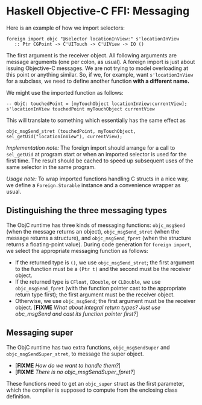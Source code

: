 # Haskell Objective-C FFI: Messaging



Here is an example of how we import selectors:


```wiki
foreign import objc "@selector locationInView:" s'locationInView
   :: Ptr CGPoint -> C'UITouch -> C'UIView -> IO ()
```


The first argument is the receiver object.  All following arguments are message arguments (one per colon, as usual).  A foreign import is just about issuing Objective-C messages.  We are not trying to model overloading at this point or anything similar.  So, if we, for example, want `s'locationInView` for a subclass, we need to define another function **with a different name.**



We might use the imported function as follows:


```wiki
-- ObjC: touchedPoint = [myTouchObject locationInView:currentView];
s'locationInView touchedPoint myTouchObject currentView
```


This will translate to something which essentially has the same effect as


```wiki
objc_msgSend_stret (touchedPoint, myTouchObject, sel_getUid("locationInView"), currentView);
```


*Implementation note:* The foreign import should arrange for a call to `sel_getUid` at program start or when an imported selector is used for the first time.  The result should be cached to speed up subsequent uses of the same selector in the same program.



*Usage note:* To wrap imported functions handling C structs in a nice way, we define a `Foreign.Storable` instance and a convenience wrapper as usual.


## Distinguishing the three messaging types



The ObjC runtime has three kinds of messaging functions: `objc_msgSend` (when the message returns an object), `objc_msgSend_stret` (when the message returns a structure), and `objc_msgSend_fpret` (when the structure returns a floating-point value).  During code generation for `foreign import`, we select the appropriate messaging function as follows:


- If the returned type is `()`, we use `objc_msgSend_stret`; the first argument to the function must be a `(Ptr t)` and the second must be the receiver object.
- If the returned type is `CFloat`, `CDouble`, or `CLDouble`, we use `objc_msgSend_fpret` (with the function pointer cast to the appropriate return type first); the first argument must be the receiver object.
- Otherwise, we use `objc_msgSend`; the first argument must be the receiver object.  \[**FIXME** *What about integral return types?  Just use obc\_msgSend and cast its function pointer first?*\]

## Messaging super



The ObjC runtime has two extra functions, `objc_msgSendSuper` and `objc_msgSendSuper_stret`, to message the super object.


- \[**FIXME** *How do we want to handle them?*\]
- \[**FIXME** *There is no objc\_msgSendSuper\_fpret?*\]


These functions need to get an `objc_super` struct as the first parameter, which the compiler is supposed to compute from the enclosing class definition.



